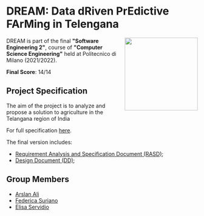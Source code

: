 # DREAM: Data dRiven PrEdictive FArMing in Telengana

<img src="https://github.com/arstek131/DREAM-Data-dRiven-PrEdictive-FArMing-in-Telengana/blob/main/RASD/Images/Mocks/Logo/DREAM%20logo.png" width=192 height=192 align="right"/>

DREAM is part of the final **"Software Engineering 2"**, course of **"Computer Science Engineering"** held at Politecnico di Milano (2021/2022).

**Final Score**: 14/14

## Project Specification
The aim of the project is to analyze and propose a solution to agriculture in the Telangana region of India

For full specification [here](https://github.com/arstek131/DREAM-Data-dRiven-PrEdictive-FArMing-in-Telengana/blob/main/01.%20Assignment%20RDD%20AY%202021-2022.pdf).

The final version includes:
* [Requirement Analysis and Specification Document (RASD)](https://github.com/ElisaServidio/DREAM-Data-dRiven-PrEdictive-FArMing-in-Telengana/blob/main/RASD/RASD.pdf);
* [Design Document (DD)](https://github.com/ElisaServidio/DREAM-Data-dRiven-PrEdictive-FArMing-in-Telengana/blob/main/DD/DD.pdf);

## Group Members
- [Arslan Ali](https://github.com/arstek131)
- [Federica Suriano](https://github.com/federicasuriano)
- [Elisa Servidio](https://github.com/ElisaServidio)
